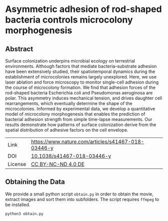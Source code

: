 # Asymmetric adhesion of rod-shaped bacteria controls microcolony morphogenesis

## Abstract
Surface colonization underpins microbial ecology on terrestrial environments. Although factors that
mediate bacteria–substrate adhesion have been extensively studied, their spatiotemporal dynamics
during the establishment of microcolonies remains largely unexplored.
Here, we use laser ablation and force microscopy to monitor single-cell adhesion during the course
of microcolony formation.
We find that adhesion forces of the rod-shaped bacteria Escherichia coli and Pseudomonas aeruginosa
are polar.
This asymmetry induces mechanical tension, and drives daughter cell rearrangements, which eventually
determine the shape of the microcolonies.
Informed by experimental data, we develop a quantitative model of microcolony morphogenesis that
enables the prediction of bacterial adhesion strength from simple time-lapse measurements.
Our results demonstrate how patterns of surface colonization derive from the spatial distribution of
adhesive factors on the cell envelope.

| | |
|:---|---|
| Link | https://www.nature.com/articles/s41467-018-03446-y |
| DOI | [10.1038/s41467-018-03446-y](http://dx.doi.org/10.1038/s41467-018-03446-y) |
| License | [CC BY-NC-ND 4.0 DE](https://creativecommons.org/licenses/by/4.0/deed.en) |

## Obtaining the Data
We provide a small python script `obtain.py` in order to obtain the movie, extract images and sort
them into subfolders.
The script requires `ffmpeg` to be installed.

```bash
python3 obtain.py
```
